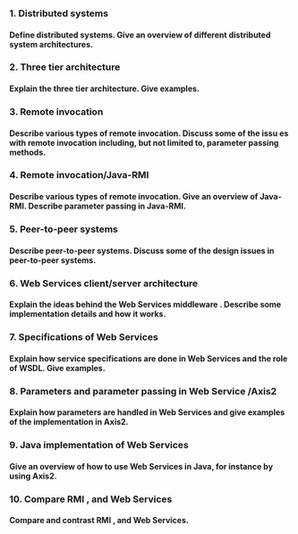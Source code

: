 ### 1. Distributed systems
#### Define distributed systems. Give an overview of different distributed system architectures.

### 2. Three tier architecture
#### Explain the three tier architecture. Give examples.

### 3. Remote invocation
#### Describe various types of remote invocation. Discuss some of the issu es with remote invocation including, but not limited to, parameter passing methods.

### 4. Remote invocation/Java-RMI
#### Describe various types of remote invocation. Give an overview of Java-RMI. Describe parameter passing in Java-RMI.

### 5. Peer-to-peer systems
#### Describe peer-to-peer systems. Discuss some of the design issues in peer-to-peer systems.

### 6. Web Services client/server architecture
#### Explain the ideas behind the Web Services middleware . Describe some implementation details and how it works.

### 7. Specifications of Web Services 
#### Explain how service specifications are done in Web Services and the role of WSDL. Give examples.

### 8. Parameters and parameter passing in Web Service /Axis2
#### Explain how parameters are handled in Web Services and give examples of the implementation in Axis2.

### 9. Java implementation of Web Services
#### Give an overview of how to use Web Services in Java, for instance by using Axis2.

### 10. Compare RMI , and Web Services 
#### Compare and contrast RMI , and Web Services.
